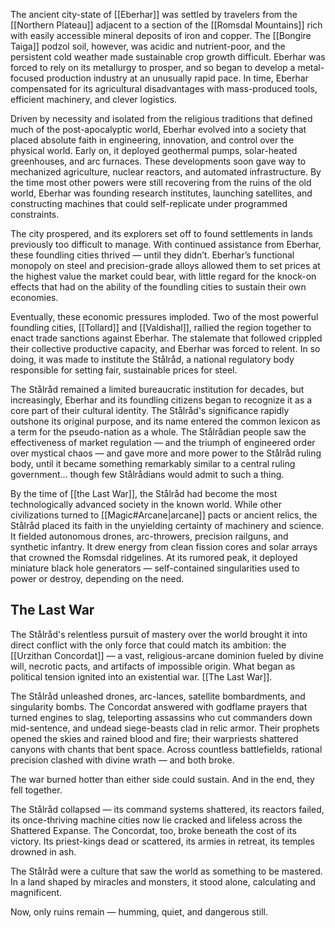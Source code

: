 The ancient city-state of [[Eberhar]] was settled by travelers from the [[Northern Plateau]] adjacent to a section of the [[Romsdal Mountains]] rich with easily accessible mineral deposits of iron and copper. The [[Bongire Taiga]] podzol soil, however, was acidic and nutrient-poor, and the persistent cold weather made sustainable crop growth difficult. Eberhar was forced to rely on its metallurgy to prosper, and so began to develop a metal-focused production industry at an unusually rapid pace. In time, Eberhar compensated for its agricultural disadvantages with mass-produced tools, efficient machinery, and clever logistics.

Driven by necessity and isolated from the religious traditions that defined much of the post-apocalyptic world, Eberhar evolved into a society that placed absolute faith in engineering, innovation, and control over the physical world. Early on, it deployed geothermal pumps, solar-heated greenhouses, and arc furnaces. These developments soon gave way to mechanized agriculture, nuclear reactors, and automated infrastructure. By the time most other powers were still recovering from the ruins of the old world, Eberhar was founding research institutes, launching satellites, and constructing machines that could self-replicate under programmed constraints.

The city prospered, and its explorers set off to found settlements in lands previously too difficult to manage. With continued assistance from Eberhar, these foundling cities thrived — until they didn’t. Eberhar’s functional monopoly on steel and precision-grade alloys allowed them to set prices at the highest value the market could bear, with little regard for the knock-on effects that had on the ability of the foundling cities to sustain their own economies.

Eventually, these economic pressures imploded. Two of the most powerful foundling cities, [[Tollard]] and [[Valdishal]], rallied the region together to enact trade sanctions against Eberhar. The stalemate that followed crippled their collective productive capacity, and Eberhar was forced to relent. In so doing, it was made to institute the Stålråd, a national regulatory body responsible for setting fair, sustainable prices for steel.

The Stålråd remained a limited bureaucratic institution for decades, but increasingly, Eberhar and its foundling citizens began to recognize it as a core part of their cultural identity. The Stålråd's significance rapidly outshone its original purpose, and its name entered the common lexicon as a term for the pseudo-nation as a whole. The Stålrådian people saw the effectiveness of market regulation — and the triumph of engineered order over mystical chaos — and gave more and more power to the Stålråd ruling body, until it became something remarkably similar to a central ruling government... though few Stålrådians would admit to such a thing.

By the time of [[the Last War]], the Stålråd had become the most technologically advanced society in the known world. While other civilizations turned to [[Magic#Arcane|arcane]] pacts or ancient relics, the Stålråd placed its faith in the unyielding certainty of machinery and science. It fielded autonomous drones, arc-throwers, precision railguns, and synthetic infantry. It drew energy from clean fission cores and solar arrays that crowned the Romsdal ridgelines. At its rumored peak, it deployed miniature black hole generators — self-contained singularities used to power or destroy, depending on the need.
## The Last War
The Stålråd's relentless pursuit of mastery over the world brought it into direct conflict with the only force that could match its ambition: the [[Urzithan Concordat]] — a vast, religious-arcane dominion fueled by divine will, necrotic pacts, and artifacts of impossible origin. What began as political tension ignited into an existential war. [[The Last War]].

The Stålråd unleashed drones, arc-lances, satellite bombardments, and singularity bombs. The Concordat answered with godflame prayers that turned engines to slag, teleporting assassins who cut commanders down mid-sentence, and undead siege-beasts clad in relic armor. Their prophets opened the skies and rained blood and fire; their warpriests shattered canyons with chants that bent space. Across countless battlefields, rational precision clashed with divine wrath — and both broke.

The war burned hotter than either side could sustain. And in the end, they fell together.

The Stålråd collapsed — its command systems shattered, its reactors failed, its once-thriving machine cities now lie cracked and lifeless across the Shattered Expanse. The Concordat, too, broke beneath the cost of its victory. Its priest-kings dead or scattered, its armies in retreat, its temples drowned in ash.

The Stålråd were a culture that saw the world as something to be mastered. In a land shaped by miracles and monsters, it stood alone, calculating and magnificent.

Now, only ruins remain — humming, quiet, and dangerous still.